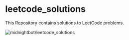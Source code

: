 # leetcode_solutions
This Repository contains solutions to LeetCode problems.

<img src="https://github-readme-stats.vercel.app/api/top-langs/?username=midnightbot&layout=compact&hide=html&theme=blue-green" alt="midnightbot/leetcode_solutions" />
